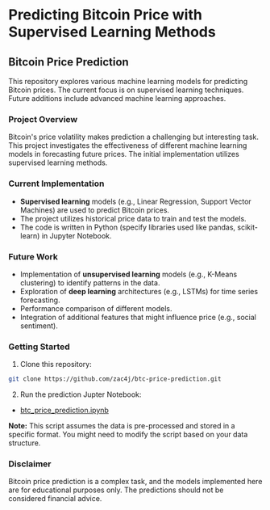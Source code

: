 # Predicting Bitcoin Price with Supervised Learning Methods

## Bitcoin Price Prediction

This repository explores various machine learning models for predicting Bitcoin prices. The current focus is on supervised learning techniques. Future additions include advanced machine learning approaches.

### Project Overview

Bitcoin's price volatility makes prediction a challenging but interesting task. This project investigates the effectiveness of different machine learning models in forecasting future prices. The initial implementation utilizes supervised learning methods.

### Current Implementation

* **Supervised learning** models (e.g., Linear Regression, Support Vector Machines) are used to predict Bitcoin prices.
* The project utilizes historical price data to train and test the models.
* The code is written in Python (specify libraries used like pandas, scikit-learn) in Jupyter Notebook.

### Future Work

* Implementation of **unsupervised learning** models (e.g., K-Means clustering) to identify patterns in the data.
* Exploration of **deep learning** architectures (e.g., LSTMs) for time series forecasting.
* Performance comparison of different models.
* Integration of additional features that might influence price (e.g., social sentiment).

### Getting Started

1. Clone this repository:

```bash
git clone https://github.com/zac4j/btc-price-prediction.git
```

2. Run the prediction Jupter Notebook:

- [btc_price_prediction.ipynb](https://github.com/zac4j/btc-price-prediction/blob/main/btc_price_prediction.ipynb)

**Note:** This script assumes the data is pre-processed and stored in a specific format. You might need to modify the script based on your data structure.

### Disclaimer

Bitcoin price prediction is a complex task, and the models implemented here are for educational purposes only. The predictions should not be considered financial advice.

